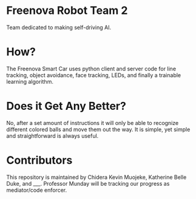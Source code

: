 
# Freenova Robot Team 2

Team dedicated to making self-driving AI.

# How?

The Freenova Smart Car uses python client and server code for line tracking, object avoidance, face tracking, LEDs, and finally a trainable learning algorithm.

# Does it Get Any Better?

No, after a set amount of instructions it will only be able to recognize different colored balls and move them out the way. It is simple, yet simple and straightforward is always useful.

# Contributors

This repository is maintained by Chidera Kevin Muojeke, Katherine Belle Duke, and ___. Professor Munday will be tracking our progress as mediator/code enforcer.
